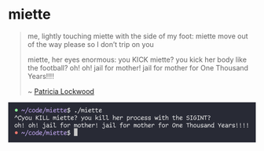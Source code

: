 # miette

> me, lightly touching miette with the side of my foot: miette move out of the way please so I don’t trip on you
> 
> miette, her eyes enormous: you KICK miette? you kick her body like the football? oh! oh! jail for mother! jail for mother for One Thousand Years!!!!
>
> ~ [Patricia Lockwood](https://twitter.com/TriciaLockwood/status/1108102037072433153)

![](docs/screenshot.png)
